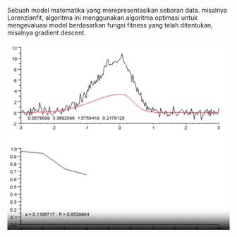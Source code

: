 Sebuah model matematika yang merepresentasikan sebaran data. misalnya Lorenzianfit, algoritma ini menggunakan algoritma optimasi untuk mengevaluasi model berdasarkan fungsi fitness yang telah ditentukan, misalnya gradient descent.

![ae2ce0b25816e115e87119dc4c9f23e9.png](../../../../_resources/ae2ce0b25816e115e87119dc4c9f23e9.png)

